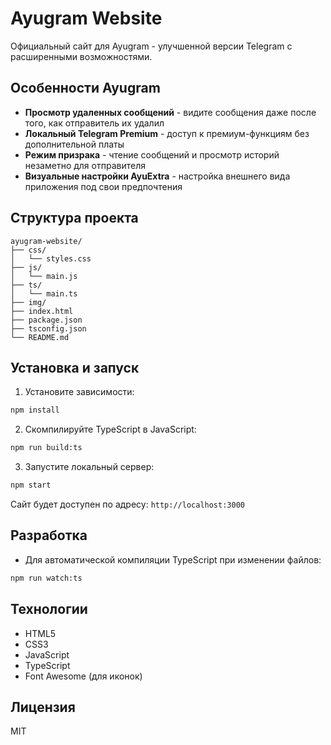 # Ayugram Website

Официальный сайт для Ayugram - улучшенной версии Telegram с расширенными возможностями.

## Особенности Ayugram

- **Просмотр удаленных сообщений** - видите сообщения даже после того, как отправитель их удалил
- **Локальный Telegram Premium** - доступ к премиум-функциям без дополнительной платы
- **Режим призрака** - чтение сообщений и просмотр историй незаметно для отправителя
- **Визуальные настройки AyuExtra** - настройка внешнего вида приложения под свои предпочтения

## Структура проекта

```
ayugram-website/
├── css/
│   └── styles.css
├── js/
│   └── main.js
├── ts/
│   └── main.ts
├── img/
├── index.html
├── package.json
├── tsconfig.json
└── README.md
```

## Установка и запуск

1. Установите зависимости:

```bash
npm install
```

2. Скомпилируйте TypeScript в JavaScript:

```bash
npm run build:ts
```

3. Запустите локальный сервер:

```bash
npm start
```

Сайт будет доступен по адресу: `http://localhost:3000`

## Разработка

- Для автоматической компиляции TypeScript при изменении файлов:

```bash
npm run watch:ts
```

## Технологии

- HTML5
- CSS3
- JavaScript
- TypeScript
- Font Awesome (для иконок)

## Лицензия

MIT
